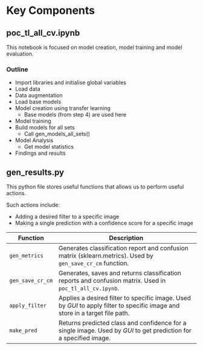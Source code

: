 # Key Components

## poc_tl_all_cv.ipynb

This notebook is focused on model creation, model training and model evaluation.

### Outline

- Import libraries and initialise global variables
- Load data
- Data augmentation
- Load base models
- Model creation using transfer learning
    - Base models (from step 4) are used here
- Model training
- Build models for all sets
    - Call gen_models_all_sets()
- Model Analysis
    - Get model statistics
- Findings and results

## gen_results.py

This python file stores useful functions that allows us to perform useful actions. 

Such actions include:
- Adding a desired filter to a specific image
- Making a single prediction with a confidence score for a specific image

| Function | Description |
| --- | ----------- |
| ```gen_metrics``` | Generates classification report and confusion matrix (sklearn.metrics). Used by ```gen_save_cr_cm``` function.
| ```gen_save_cr_cm``` | Generates, saves and returns classification reports and confusion matrix. Used in ```poc_tl_all_cv.ipynb```.|
| ```apply_filter``` | Applies a desired filter to specific image. Used by *GUI* to apply filter to specific image and store in a target file path.|
| ```make_pred``` | Returns predicted class and confidence for a single image. Used by *GUI* to get prediction for a specified image.|
